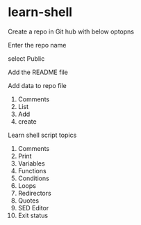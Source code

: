 # learn-shell
Create a repo in Git hub with below optopns

Enter the repo name

select Public

Add the README file

Add data to repo file

1. Comments
2. List
3. Add
4. create

Learn shell script topics

1. Comments
2. Print
3. Variables
4. Functions
5. Conditions
6. Loops
7. Redirectors
8. Quotes
9. SED Editor
10. Exit status
